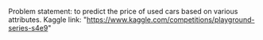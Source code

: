 Problem statement:  to predict the price of used cars based on various attributes.
Kaggle link: "https://www.kaggle.com/competitions/playground-series-s4e9"

